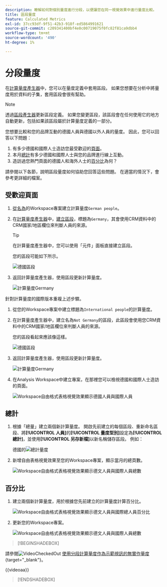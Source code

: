 ```yaml
---
description: 瞭解如何對個別量度進行分段，以便讓您在同一視覺效果中進行量度比較。
title: 區段量度
feature: Calculated Metrics
exl-id: 37cc93df-9f51-42b3-918f-ed5864991621
source-git-commit: c209341400bf4e0c00719075f0fc82f81ca9dbb4
workflow-type: tm+mt
source-wordcount: '490'
ht-degree: 1%

---
```


# 分段量度

在[計算量度產生器](cm-build-metrics.md#definition-builder)中，您可以在量度定義中套用區段。 如果您想要在分析中將量度用於資料的子集，套用區段會很有幫助。

>[!NOTE]
>
>透過[區段產生器](/help/components/segments/seg-builder.md)更新區段定義。 如果您變更區段，該區段會在任何使用它的地方自動更新，包括如果該區段屬於計算量度定義的一部分。
>

您想要比較和您的品牌互動的德國人員與德國以外人員的量度。 因此，您可以回答以下問題：

1. 有多少德國和國際人士造訪您最受歡迎的[頁面](#popular-pages)。
1. 本月[總計](#totals)有多少德國和國際人士與您的品牌進行線上互動。
1. 造訪過您熱門頁面的德國人和海外人士的[百分比](#percentages)為何？

請參閱以下各節，說明區段量度如何協助您回答這些問題。 在適當的情況下，會參考更詳細的檔案。

## 受歡迎頁面

1. [從名為](cm-workflow.md)的Workspace專案建立計算量度`German people`。
1. 在[計算量度產生器](cm-build-metrics.md)中，[建立區段](/help/components/segments/seg-builder.md)，標題為`Germany`，其會使用CRM資料中的CRM國家/地區欄位來判斷人員的來源。

   >[!TIP]
   >
   >在計算量度產生器中，您可以使用「元件」面板直接建立區段。
   >   

   您的區段可能如下所示。

   ![德國區段](assets/filter-germany.png)

1. 返回計算量度產生器，使用區段更新計算量度。

   ![計算量度Germany](assets/calculated-metric-germany.png)

針對計算量度的國際版本重複上述步驟。

1. 從您的Workspace專案中建立標題為`International people`的計算量度。
1. 在計算量度產生器中，建立名為`Not Germany`的區段，此區段會使用您CRM資料中的CRM國家/地區欄位來判斷人員的來源。

   您的區段看起來應該像這樣。

   ![德國區段](assets/filter-not-germany.png)

1. 返回計算量度產生器，使用區段更新計算量度。

   ![計算量度Germany](assets/calculated-metric-notgermany.png)


1. 在Analysis Workspace中建立專案，在那裡您可以檢視德國和國際人士造訪的頁面。

   ![Workspace自由格式表格視覺效果顯示德國人員與國際人員](assets/workspace-german-vs-international.png)


## 總計

1. 根據「總量」建立兩個新計算量度。 開啟先前建立的每個區段、重新命名區段、將&#x200B;**[!UICONTROL 人員]**&#x200B;的&#x200B;**[!UICONTROL 量度型別]**&#x200B;設定為&#x200B;**[!UICONTROL 總計]**，並使用&#x200B;**[!UICONTROL 另存新檔]**&#x200B;以新名稱儲存區段。 例如：

   德國的![總計量度](assets/calculated-metric-germany-total.png)

1. 新增自由表格視覺效果至您的Workspace專案，顯示當月的總頁數。

   ![Workspace自由格式表格視覺效果顯示德文人員與國際人員總數](assets/workspace-german-vs-international-totals.png)


## 百分比

1. 建立兩個新計算量度，用於根據您先前建立的計算量度計算百分比。

   ![Workspace自由格式表格視覺效果顯示德文人員與國際總人員百分比](assets/calculated-metric-germany-total-percentage.png)


1. 更新您的Workspace專案。

   ![Workspace自由格式表格視覺效果顯示德文人員與國際人員總數](assets/workspace-german-vs-international-totals-percentage.png)



>[!BEGINSHADEBOX]

請參閱![VideoCheckedOut](/help/assets/icons/VideoCheckedOut.svg) [使用分段計算量度作為示範視訊的無實作量度](https://video.tv.adobe.com/v/25407?quality=12&learn=on){target="_blank"}。

{{videoaa}}

>[!ENDSHADEBOX]

